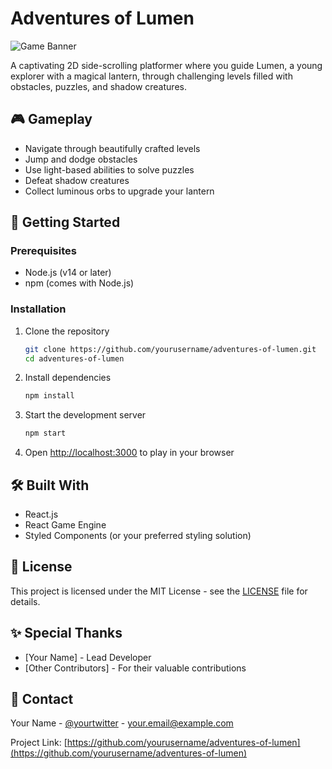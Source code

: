 # Adventures of Lumen

![Game Banner](public/game-banner.png) <!-- Add your banner image later -->

A captivating 2D side-scrolling platformer where you guide Lumen, a young explorer with a magical lantern, through challenging levels filled with obstacles, puzzles, and shadow creatures.

## 🎮 Gameplay
- Navigate through beautifully crafted levels
- Jump and dodge obstacles
- Use light-based abilities to solve puzzles
- Defeat shadow creatures
- Collect luminous orbs to upgrade your lantern

## 🚀 Getting Started

### Prerequisites
- Node.js (v14 or later)
- npm (comes with Node.js)

### Installation
1. Clone the repository
   ```bash
   git clone https://github.com/yourusername/adventures-of-lumen.git
   cd adventures-of-lumen
   ```

2. Install dependencies
   ```bash
   npm install
   ```

3. Start the development server
   ```bash
   npm start
   ```

4. Open [http://localhost:3000](http://localhost:3000) to play in your browser

## 🛠️ Built With
- React.js
- React Game Engine
- Styled Components (or your preferred styling solution)

## 📝 License
This project is licensed under the MIT License - see the [LICENSE](LICENSE) file for details.

## ✨ Special Thanks
- [Your Name] - Lead Developer
- [Other Contributors] - For their valuable contributions

## 📧 Contact
Your Name - [@yourtwitter](https://twitter.com/yourtwitter) - your.email@example.com

Project Link: [https://github.com/yourusername/adventures-of-lumen](https://github.com/yourusername/adventures-of-lumen)
